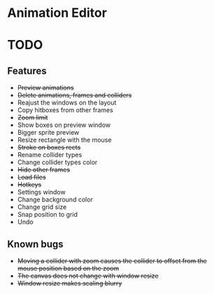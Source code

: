 # Animation Editor

# TODO

## Features
- ~~Preview animations~~
- ~~Delete animations, frames and colliders~~
- Reajust the windows on the layout
- Copy hitboxes from other frames
- ~~Zoom limit~~
- Show boxes on preview window
- Bigger sprite preview
- Resize rectangle with the mouse
- ~~Stroke on boxes rects~~
- Rename collider types
- Change collider types color
- ~~Hide other frames~~
- ~~Load files~~
- ~~Hotkeys~~
- Settings window
- Change background color
- Change grid size
- Snap position to grid
- Undo

## Known bugs
- ~~Moving a collider with zoom causes the collider to offset from the mouse position based on the zoom~~
- ~~The canvas does not change with window resize~~
- ~~Window resize makes scaling blurry~~